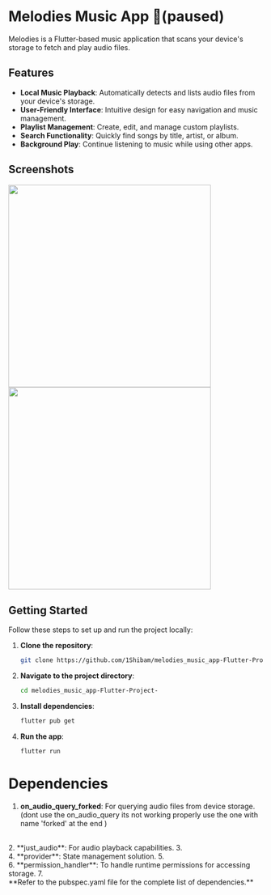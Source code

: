 # Melodies Music App 🎵(paused)

Melodies is a Flutter-based music application that scans your device's storage to fetch and play audio files.

## Features

- **Local Music Playback**: Automatically detects and lists audio files from your device's storage.
- **User-Friendly Interface**: Intuitive design for easy navigation and music management.
- **Playlist Management**: Create, edit, and manage custom playlists.
- **Search Functionality**: Quickly find songs by title, artist, or album.
- **Background Play**: Continue listening to music while using other apps.

## Screenshots

<img src="https://github.com/user-attachments/assets/ebfab596-8bb0-4b6d-8004-648ea6bfd3e2" width="400"/>
<img src="https://github.com/user-attachments/assets/610607a6-5c9d-4245-ac95-d97b283d9b01" width="400"/>

## Getting Started

Follow these steps to set up and run the project locally:

1. **Clone the repository**:
   ```bash
   git clone https://github.com/1Shibam/melodies_music_app-Flutter-Project-.git
2. **Navigate to the project directory**:
   ```bash
   cd melodies_music_app-Flutter-Project-
3. **Install dependencies**:
   ```bash
   flutter pub get
4. **Run the app**:
   ```bash
   flutter run

# Dependencies
1. **on_audio_query_forked**: For querying audio files from device storage.(dont use the on_audio_query its not working properly use the one with name 'forked' at the end )
<br>
2. **just_audio**: For audio playback capabilities.
3. <br>
4. **provider**: State management solution.
5. <br>
6. **permission_handler**: To handle runtime permissions for accessing storage.
7. <br>
**Refer to the pubspec.yaml file for the complete list of dependencies.**


